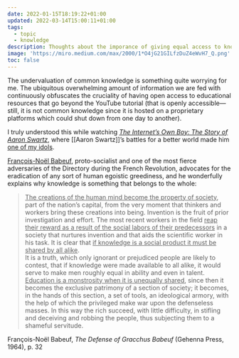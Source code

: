 ```yaml
---
date: 2022-01-15T18:19:22+01:00
updated: 2022-03-14T15:00:11+01:00
tags:
  - topic
  - knowledge
description: Thoughts about the imporance of giving equal access to knowledge to all
image: 'https://miro.medium.com/max/2000/1*O4jG21GILfzDuZ4eWvH7_Q.png'
toc: false
---
```

The undervaluation of common knowledge is something quite worrying for me. The ubiquitous overwhelming amount of information we are fed with continuously obfuscates the cruciality of having open access to educational resources that go beyond the YouTube tutorial (that is openly accessible—still, it is not common knowledge since it is hosted on a proprietary platforms which could shut down from one day to another).

I truly understood this while watching <cite>[The Internet’s Own Boy: The Story of Aaron Swartz](https://en.wikipedia.org/wiki/The_Internet's_Own_Boy '“The Internet’s Own Boy„ on Wikipedia')</cite>, where [[Aaron Swartz]]’s battles for a better world made him [one of my idols](https://tommi.space/people#aaron-swartz 'Aaron Swartz in the list of my favorite people').

[François-Noël Babeuf](https://en.wikipedia.org/wiki/François-Noël_Babeuf 'François-Noël Babeuf on Wikipedia'), proto-socialist and one of the most fierce adversaries of the Directory during the French Revolution, advocates for the eradication of any sort of human egoistic greediness, and he wonderfully explains why knowledge is something that belongs to the whole:

> <u>The creations of the human mind become the <u class='double'>property of society</u></u>, part of the nation’s capital, from the very moment that thinkers and workers bring these creations into being. Invention is the fruit of prior investigation and effort. The most recent workers in the field <u>reap their reward as a result of the social labors of their predecessors</u> in a society that nurtures invention and that aids the scientific worker in his task. It is clear that <u class='double'>if knowledge is a social product it must be shared by all alike</u>.  
> It is a truth, which only ignorant or prejudiced people are likely to contest, that if knowledge were made available to all alike, it would serve to make men roughly equal in ability and even in talent. <u>Education is a monstrosity when it is unequally shared</u>, since then it becomes the exclusive patrimony of a section of society; it becomes, in the hands of this section, a set of tools, an ideological armory, with the help of which the privileged make war upon the defenseless masses. In this way the rich succeed, with little difficulty, in stifling and deceiving and robbing the people, thus subjecting them to a shameful servitude.

<p class='cite'>François-Noël Babeuf, <cite>The Defense of Gracchus Babeuf</cite> (Gehenna Press, 1964), p. 32</p>
